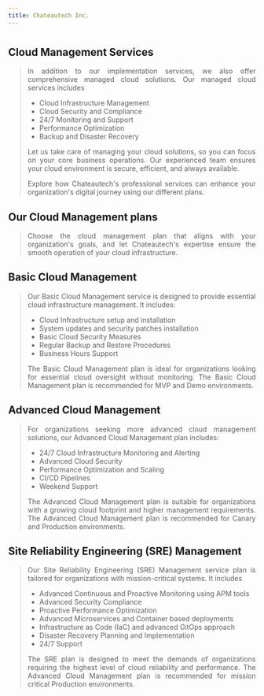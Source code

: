 ```yaml
---
title: Chateautech Inc.
---
```

#

## Cloud Management Services

<blockquote style="text-align: justify;">
In addition to our implementation services, we also offer comprehensive managed cloud solutions. Our managed cloud services includes
<ul>
  <li>Cloud Infrastructure Management</li>
  <li>Cloud Security and Compliance</li>
  <li>24/7 Monitoring and Support</li>
  <li>Performance Optimization</li>
  <li>Backup and Disaster Recovery</li>
</ul>
Let us take care of managing your cloud solutions, so you can focus on your core business operations. Our experienced team ensures your cloud environment is secure, efficient, and always available.

Explore how Chateautech's professional services can enhance your organization's digital journey using our different plans.
</blockquote>

## Our Cloud Management plans
<blockquote style="text-align: justify;">
Choose the cloud management plan that aligns with your organization's goals, and let Chateautech's expertise ensure the smooth operation of your cloud infrastructure.
</blockquote>

## Basic Cloud Management
<blockquote style="text-align: justify;">
Our Basic Cloud Management service is designed to provide essential cloud infrastructure management. It includes:

<ul>
  <li>Cloud Infrastructure setup and installation</li>
  <li>System updates and security patches installation</li>
  <li>Basic Cloud Security Measures</li>
  <li>Regular Backup and Restore Procedures</li>
  <li>Business Hours Support</li>
</ul>


The Basic Cloud Management plan is ideal for organizations looking for essential cloud oversight without monitoring.
The Basic Cloud Management plan is recommended for MVP and Demo environments.
</blockquote>

## Advanced Cloud Management
<blockquote style="text-align: justify;">

For organizations seeking more advanced cloud management solutions, our Advanced Cloud Management plan includes:

<ul>
  <li>24/7 Cloud Infrastructure Monitoring and Alerting</li>
  <li>Advanced Cloud Security</li>
  <li>Performance Optimization and Scaling</li>
  <li>CI/CD Pipelines</li>
  <li>Weekend Support</li>
</ul>

The Advanced Cloud Management plan is suitable for organizations with a growing cloud footprint and higher management requirements.
The Advanced Cloud Management plan is recommended for Canary and Production environments.
</blockquote>

## Site Reliability Engineering (SRE) Management
<blockquote style="text-align: justify;">

Our Site Reliability Engineering (SRE) Management service plan is tailored for organizations with mission-critical systems. It includes

<ul>
  <li>Advanced Continuous and Proactive Monitoring using APM tools</li>
  <li>Advanced Security Compliance</li>
  <li>Proactive Performance Optimization</li>
  <li>Advanced Microservices and Container based deployments</li>
  <li>Infrastructure as Code (IaC) and advanced GitOps approach</li>
  <li>Disaster Recovery Planning and Implementation</li>
  <li>24/7 Support</li>
</ul>

The SRE plan is designed to meet the demands of organizations requiring the highest level of cloud reliability and performance.
The Advanced Cloud Management plan is recommended for mission critical Production environments.
</blockquote>